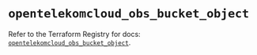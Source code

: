 # `opentelekomcloud_obs_bucket_object`

Refer to the Terraform Registry for docs: [`opentelekomcloud_obs_bucket_object`](https://registry.terraform.io/providers/opentelekomcloud/opentelekomcloud/1.36.1/docs/resources/obs_bucket_object).

